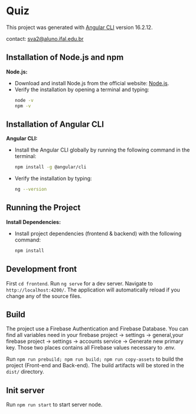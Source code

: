 # Quiz

This project was generated with [Angular CLI](https://github.com/angular/angular-cli) version 16.2.12.

contact: sva2@aluno.ifal.edu.br

## Installation of Node.js and npm

**Node.js:**
   - Download and install Node.js from the official website: [Node.js](https://nodejs.org/).
   - Verify the installation by opening a terminal and typing:
     ```bash
     node -v
     npm -v
     ```

## Installation of Angular CLI

**Angular CLI:**
   - Install the Angular CLI globally by running the following command in the terminal:
     ```bash
     npm install -g @angular/cli
     ```
   - Verify the installation by typing:
     ```bash
     ng --version
     ```

## Running the Project 

**Install Dependencies:**
   - Install project dependencies (frontend & backend) with the following command:
     ```bash
     npm install
     ```

## Development front

First `cd frontend`.
Run `ng serve` for a dev server. Navigate to `http://localhost:4200/`. The application will automatically reload if you change any of the source files.

## Build

The project use a Firebase Authentication and Firebase Database. You can find all variables need in your firebase project -> settings -> general,your firebase project -> settings -> accounts service -> Generate new primary key. Those two places contains all Firebase values necessary to .env.

Run `npm run prebuild; npm run build; npm run copy-assets` to build the project (Front-end and Back-end). The build artifacts will be stored in the `dist/` directory.

## Init server

Run `npm run start` to start server node.

